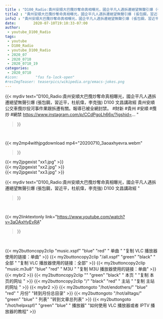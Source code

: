 ```yaml
---
title : "D100_Radio:貴州安順大巴攬炒奪命真相曝光，國企平凡人遇拆遷絕望無聲引爆 (張包鋼，習近平，杜航偉，李克強) D100 文昌講政經 "
title2 : "貴州安順大巴攬炒奪命真相曝光，國企平凡人遇拆遷絕望無聲引爆 (張包鋼，習近平，杜航偉，李克強) D100 文昌講政經 "
info2 : "貴州安順大巴攬炒奪命真相曝光，國企平凡人遇拆遷絕望無聲引爆 (張包鋼，習近平，杜航偉，李克強) D100 文昌講政經 貴州安順公交車攬炒投河事件果跟拆遷有關。報導已被全網封禁。 #財新 #貴州 #安順 #攬炒 #網禁 https://www.instagram.com/p/CCdPgoLh66x/?igshid=... "
date:        2020-07-10T19:10:33-07:00
author:
 - youtube_D100_Radio
tags:
 - youtube
 - D100_Radio
 - youtube_D100_Radio
 - 2020_07
 - 2020_0710
 - 2020_0710_19
categories:
 - 2020_0710
#icon:        "fas fa-lock-open"
#resImgTeaser: teaserpics/wikipedia.org/emacs-jokes.png
---
```


{{< mydiv text="D100_Radio:貴州安順大巴攬炒奪命真相曝光，國企平凡人遇拆遷絕望無聲引爆 (張包鋼，習近平，杜航偉，李克強) D100 文昌講政經 貴州安順公交車攬炒投河事件果跟拆遷有關。報導已被全網封禁。 #財新 #貴州 #安順 #攬炒 #網禁 https://www.instagram.com/p/CCdPgoLh66x/?igshid=... "
>}}
<br>


{{< my2mp4withjpgdownload mp4="20200710_3aoaxhyevra.webm"
>}}

{{< my2jpgexist "xx1.jpg" >}}<br>
{{< my2jpgexist "xx2.jpg" >}}<br>
{{< my2jpgexist "xx3.jpg" >}}<br>



{{< mydiv text="D100_Radio:貴州安順大巴攬炒奪命真相曝光，國企平凡人遇拆遷絕望無聲引爆 (張包鋼，習近平，杜航偉，李克強) D100 文昌講政經 "
>}}
<br>

{{< my2linktextonly link="https://www.youtube.com/watch?v=3aOAxHyEvRA"
>}}


<br>

{{< my2buttoncopy2clip "music.xspf"        "blue"   "red"    " 单曲 "  "复制 VLC 播放器使用的链接：单曲" >}} {{< my2buttoncopy2clip "/all.xspf"         "green"  "black"  " 全部 "  "复制 VLC 播放器使用的链接：全部" >}} {{< my2buttoncopy2clip "music.m3u8"        "blue"   "red"    " M3U  "    "复制 M3U 播放器使用的链接：单曲" >}} {{< mybr2 >}} {{< my2buttoncopy2clip ""                  "green"  "black"  " 本页 "    "复制 本页的网址 " >}} {{< my2buttoncopy2clip "/"                 "black"  "red"    " 主站 "    "复制 主站的网址 " >}} {{< mybr2 >}} {{< my2buttongoto      "/hot/endothers/"   "blue"   "red"    " 月份"   "转到月份总目录" >}} {{< my2buttongoto      "/hot/alltags/"     "green"  "blue"   " 列表"   "转到文章总列表" >}} {{< my2buttongoto      "/hot/helpxspf/"    "green"  "blue"   " 播放器" "如何使用 VLC 播放器或者 IPTV 播放器的教程" >}} 
